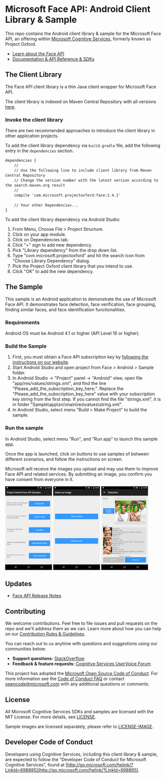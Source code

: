 # Microsoft Face API: Android Client Library & Sample
This repo contains the Android client library & sample for the Microsoft Face API, an offering within [Microsoft Cognitive Services](https://azure.microsoft.com/en-us/services/cognitive-services/), formerly known as Project Oxford.

* [Learn about the Face API](https://azure.microsoft.com/en-us/services/cognitive-services/face/)
* [Documentation & API Reference & SDKs](https://docs.microsoft.com/en-us/azure/cognitive-services/face/)

## The Client Library
The Face API client library is a thin Java client wrapper for Microsoft Face API.

The client library is indexed on Maven Central Repository with all versions [here](http://search.maven.org/#search%7Cgav%7C1%7Cg%3A%22com.microsoft.projectoxford%22%20AND%20a%3A%22face%22).

### Invoke the client library

There are two recommended approaches to introduce the client library in other application projects.

To add the client library dependency via `build.gradle` file, add the following entry in the `dependencies` section.

```
dependencies {
    //
    // Use the following line to include client library from Maven Central Repository
    // Change the version number with the latest version according to the search.maven.org result
    //
    compile 'com.microsoft.projectoxford:face:1.4.1'

    // Your other Dependencies...
}
```

To add the client library dependency via Android Studio:
 1. From Menu, Choose File \> Project Structure.
 2. Click on your app module.
 3. Click on Dependencies tab.
 4. Click "+" sign to add new dependency.
 5. Pick "Library dependency" from the drop down list.
 6. Type "com.microsoft.projectoxford" and hit the search icon from "Choose Library Dependency" dialog.
 7. Pick the Project Oxford client library that you intend to use.
 8. Click "OK" to add the new dependency.

## The Sample
This sample is an Android application to demonstrate the use of Microsoft Face API. It demonstrates face detection, face verification, face grouping, finding similar faces, and face identification functionalities.

### Requirements

Android OS must be Android 4.1 or higher (API Level 16 or higher).

### Build the Sample
 1. First, you must obtain a Face API subscription key by [following the instructions on our website](https://azure.microsoft.com/en-us/try/cognitive-services/?api=face-api).
 2. Start Android Studio and open project from Face \> Android \> Sample folder.
 3. In Android Studio -\> "Project" panel -\> "Android" view, open file
    "app/res/values/strings.xml", and find the line
    "Please\_add\_the\_subscription\_key\_here;". Replace the
    "Please\_add\_the\_subscription\_key\_here" value with your subscription key
    string from the first step. If you cannot find the file "strings.xml", it is
    in folder "Sample\app\src\main\res\values\string.xml".
 4. In Android Studio, select menu "Build \> Make Project" to build the sample.

### Run the sample
In Android Studio, select menu "Run", and "Run app" to launch this sample app.

Once the app is launched, click on buttons to use samples of between different
scenarios, and follow the instructions on screen.

Microsoft will receive the images you upload and may use them to improve Face
API and related services. By submitting an image, you confirm you have consent
from everyone in it.

<img src="SampleScreenshots/SampleRunning1.png" width="30%"/>
<img src="SampleScreenshots/SampleRunning2.png" width="30%"/>
<img src="SampleScreenshots/SampleRunning3.png" width="30%"/>

## Updates
* [Face API Release Notes](https://docs.microsoft.com/en-us/azure/cognitive-services/face/releasenotes)

## Contributing
We welcome contributions. Feel free to file issues and pull requests on the repo and we'll address them as we can. Learn more about how you can help on our [Contribution Rules & Guidelines](/CONTRIBUTING.md).

You can reach out to us anytime with questions and suggestions using our communities below:
 - **Support questions:** [StackOverflow](https://stackoverflow.com/questions/tagged/microsoft-cognitive)
 - **Feedback & feature requests:** [Cognitive Services UserVoice Forum](https://cognitive.uservoice.com)

This project has adopted the [Microsoft Open Source Code of Conduct](https://opensource.microsoft.com/codeofconduct/). For more information see the [Code of Conduct FAQ](https://opensource.microsoft.com/codeofconduct/faq/) or contact [opencode@microsoft.com](mailto:opencode@microsoft.com) with any additional questions or comments.

## License
All Microsoft Cognitive Services SDKs and samples are licensed with the MIT License. For more details, see
[LICENSE](/LICENSE.md).

Sample images are licensed separately, please refer to [LICENSE-IMAGE](/LICENSE-IMAGE.md).

## Developer Code of Conduct
Developers using Cognitive Services, including this client library & sample, are expected to follow the “Developer Code of Conduct for Microsoft Cognitive Services”, found at [http://go.microsoft.com/fwlink/?LinkId=698895](http://go.microsoft.com/fwlink/?LinkId=698895).
